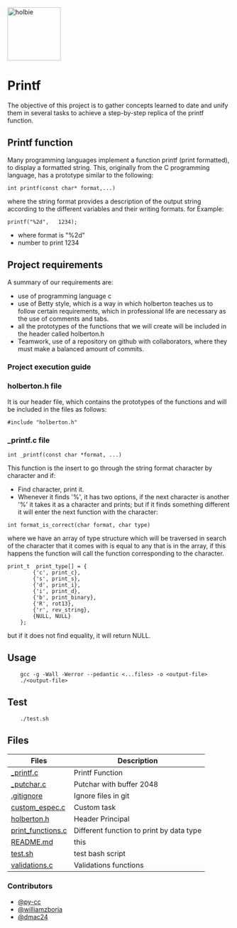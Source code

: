 <img src="https://blog.holbertonschool.com/wp-content/uploads/2020/04/unnamed-2.png" alt="holbie" width="120">

# Printf

The objective of this project is to gather concepts learned to date and unify them in several tasks to achieve a step-by-step replica of the printf function.

## Printf function

Many programming languages implement a function printf (print formatted), to display a formatted string. This, originally from the C programming language, has a prototype similar to the following:

```
int printf(const char* format,...)
```
where the string format provides a description of the output string according to the different variables and their writing formats.
for Example: 

```
printf("%2d",   1234);
```
- where format is "%2d"
- number to print 1234

## Project requirements

A summary of our requirements are:
- use of programming language c
- use of Betty style, which is a way in which holberton teaches us to follow certain requirements, which in professional life are necessary as the use of comments and tabs.
- all the prototypes of the functions that we will create will be included in the header called holberton.h
- Teamwork, use of a repository on github with collaborators, where they must make a balanced amount of commits.

### Project execution guide

### holberton.h file

It is our header file, which contains the prototypes of the functions and will be included in the files as follows:

```
#include "holberton.h"
```
### _printf.c file 

```
int _printf(const char *format, ...)
```
This function is the insert to go through the string format character by character and if:
- Find character, print it.
- Whenever it finds '%', it has two options, if the next character is another '%' it takes it as a character and prints; but if it finds something different it will enter the next function with the character:

```
int format_is_correct(char format, char type)
```
where we have an array of type structure which will be traversed in search of the character that it comes with is equal to any that is in the array, if this happens the function will call the function corresponding to the character.

```
print_t  print_type[] = {
		{'c', print_c},
		{'s', print_s},
		{'d', print_i},
		{'i', print_d},
		{'b', print_binary},
		{'R', rot13},
		{'r', rev_string},
		{NULL, NULL}
	};
```
but if it does not find equality, it will return NULL.

## Usage
```
	gcc -g -Wall -Werror --pedantic <...files> -o <output-file>
	./<output-file>
```

## Test

```
	./test.sh
```

## Files

Files|Description
--|--
[_printf.c](._printf.c) | Printf Function
[_putchar.c](._putchar.c)| Putchar with buffer 2048
[.gitignore](.gitignore)| Ignore files in git
[custom_espec.c](.custom_espec.c)| Custom task
[holberton.h](.holberton.h)| Header Principal
[print_functions.c](.print_functions.c)| Different function to print by data type
[README.md](.README.md)| this
[test.sh](.test.sh)| test bash script
[validations.c](.validations.c)| Validations functions

### Contributors

* [@py-cc](https://github.com/py-cc)
* [@williamzborja](https://github.com/williamzborja)
* [@dmac24](https://github.com/dmac24)
